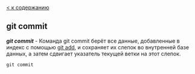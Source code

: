 [< к содержанию](./readme.md)

## git commit

***git commit*** - Команда git commit берёт все данные, добавленные в индекс с помощью [git add](./add.md "подробнее"), и сохраняет их слепок во внутренней базе данных, а затем сдвигает указатель текущей ветки на этот слепок.

`
git commit 
`